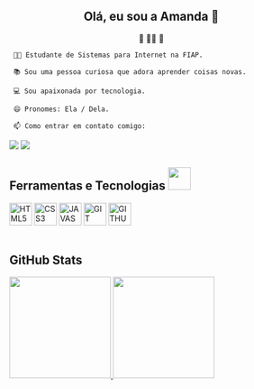    <!--

**amdsantos/amdsantos** is a ✨ _special_ ✨ repository because its `README.md` (this file) appears on your GitHub profile.

Here are some ideas to get you started:

- 🔭 I’m currently working on ...
- 🌱 I’m currently learning ...
- 👯 I’m looking to collaborate on ...
- 🤔 I’m looking for help with ...
- 💬 Ask me about ...
- 📫 How to reach me: ...
- 😄 Pronouns: ...
- ⚡ Fun fact: ...
-->

   <div align="center" id='topo'>
     <h2>Olá, eu sou a Amanda 👋</h2>
     🌈 👩‍💻 🚀
   </div>

   
   
     👩‍🎓 Estudante de Sistemas para Internet na FIAP.

     📚 Sou uma pessoa curiosa que adora aprender coisas novas.

     💻 Sou apaixonada por tecnologia.

     😄 Pronomes: Ela / Dela.
   
     📫 Como entrar em contato comigo:
   <div>
     <a href="mailto:amd.mantovani@gmail.com"><img src="https://img.shields.io/badge/Gmail-D14836?style=for-the-badge&logo=gmail&logoColor=white"
         target="_blank"></a>
     <a href="inkedin.com/in/amd-santos/" target="_blank"><img src="https://img.shields.io/badge/-LinkedIn-%230077B5?style=for-the-badge&logo=linkedin&logoColor=white"
         target="_blank"></a>
   </div>

   <div>
     <h2> Ferramentas e Tecnologias <img src="https://media.giphy.com/media/WUlplcMpOCEmTGBtBW/giphy.gif" width="40"></h2>
 <img width="40px" src="https://cdn.jsdelivr.net/gh/devicons/devicon/icons/html5/html5-original-wordmark.svg" title = "HTML5"/>
<img width="40px" src="https://cdn.jsdelivr.net/gh/devicons/devicon/icons/css3/css3-original-wordmark.svg" title = "CSS3"/>
<img width="40px" src="https://cdn.jsdelivr.net/gh/devicons/devicon/icons/javascript/javascript-original.svg" title = "JAVASCRIPT"/>
<img width="40px" src="https://cdn.jsdelivr.net/gh/devicons/devicon/icons/git/git-original.svg" title = "GIT"/></code>
<img width="40px" src="https://cdn.jsdelivr.net/gh/devicons/devicon/icons/github/github-original.svg" title = "GITHUB"/>
   </div>
   
   <br>
   
   <div>
     <h2>GitHub Stats</h2>
     <a href="https://github.com/amdsantos">
       <img height="180em"
         src="https://github-readme-stats.vercel.app/api/top-langs/?username=amdsantos&layout=compact&langs_count=7&theme=dracula" />
       <img height="180em"
         src="https://github-readme-stats.vercel.app/api?username=amdsantos&show_icons=true&theme=dracula&include_all_commits=true&count_private=true" />
   </div>
